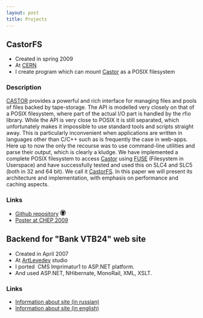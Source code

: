 ```yaml
---
layout: post
title: Projects
---
```


## CastorFS

* Created in spring&nbsp;2009
* At [CERN][]
* I create  program which can mount <a href="http://castor.web.cern.ch/castor/">Castor</a> as a POSIX&nbsp;filesystem


### Description
[CASTOR][] provides a powerful and rich interface for managing files and pools of
files backed by tape-storage. The API is modelled very closely on that of a POSIX filesystem,
where part of the actual I/O part is handled by the rfio library. While the API is very close
to POSIX it is still separated, which unfortunately makes it impossible to use standard tools
and scripts straight away. This is particularly inconvenient when applications are written in
languages other than C/C++ such as is frequently the case in web-apps. Here up to now the
only the recourse was to use command-line utilities and parse their output, which is clearly a
kludge. We have implemented a complete POSIX filesystem to access <a href="http://castor.web.cern.ch/castor/">Castor</a> using <a href="http://fuse.sourceforge.net/">FUSE</a>
(Filesystem in Userspace) and have successfully tested and used this on SLC4 and SLC5 (both
in 32 and 64 bit). We call it <a href="http://github.com/mazurov/castorfs">CastorFS</a>. In this paper we will present its architecture and
implementation, with emphasis on performance and caching&nbsp;aspects.

### Links
* [Github&nbsp;repository][CASTORFS_github]&nbsp;<img src="/images/github.png"/>
* [Poster at CHEP&nbsp;2009][CASTORFS_poster]

## Backend for "Bank VTB24" web site
* Created in April&nbsp;2007
* At <a href="http://www.artlebedev.ru">ArtLevedev</a>&nbsp;studio
* I ported  CMS Imprimatur1 to ASP.NET&nbsp;platform.
* And used ASP.NET, NHibernate, MonoRail, XML,&nbsp;XSLT.

### Links
* <a href="http://www.artlebedev.ru/everything/vneshtorgbank/24/">Information about site (in&nbsp;russian)</a>
* <a href="http://www.artlebedev.com/everything/vneshtorgbank/24/">Information about site (in&nbsp;english)</a>

[CERN]: http://cern.ch
[CASTOR]: http://castor.web.cern.ch/castor/
[CASTORFS_github]: http://github.com/mazurov/castorfs
[CASTORFS_poster]: http://picasaweb.google.com/Alexander.Mazurov/Prague2009#5321176214170319746